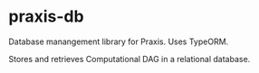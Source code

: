 # praxis-db

Database manangement library for Praxis. Uses TypeORM. 

Stores and retrieves Computational DAG in a relational database.
